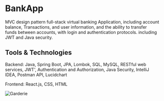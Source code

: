 # BankApp

MVC design pattern full-stack virtual banking Application, including account balance, Transactions, and user information, and the ability to transfer funds between accounts, 
with login and authentication protocols. including JWT and Java security.

## Tools & Technologies

Backend: Java, Spring Boot, JPA, Lombok, SQL, MySQL, RESTful web services, JWT', Authentication and Authorization, Java Security, IntelliJ IDEA, Postman API, Lucidchart

Frontend: React.js, CSS, HTML

![Garderie](https://github.com/Hanieh-Mohseni/BankApp/assets/91044380/6eb92bd8-d5e8-4e18-886f-9b55d68b3a24)
